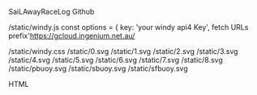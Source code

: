 SaiLAwayRaceLog Github

/static/windy.js
const options = { key: 'your windy api4 Key',
fetch URLs prefix'https://gcloud.ingenium.net.au/

/static/windy.css
/static/0.svg
/static/1.svg
/static/2.svg
/static/3.svg
/static/4.svg
/static/5.svg
/static/6.svg
/static/7.svg
/static/8.svg
/static/pbuoy.svg
/static/sbuoy.svg
/static/sfbuoy.svg

HTML
<html>
    <link rel="stylesheet" href="/static/windy.css">
    <script src="https://unpkg.com/leaflet@0.7.7/dist/leaflet.js"></script>
    <script src="https://api4.windy.com/assets/libBoot.js"></script>
    <script src="/static/windy.js"></script>
    <body>        
        <div id="windy"></div>
    </body>    
</html>